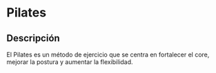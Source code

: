 # Pilates

## Descripción
El Pilates es un método de ejercicio que se centra en fortalecer el core, mejorar la postura y aumentar la flexibilidad.
